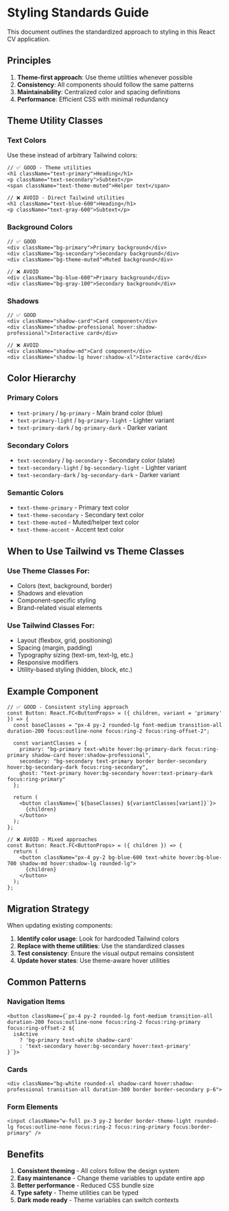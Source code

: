 # Styling Standards Guide

This document outlines the standardized approach to styling in this React CV application.

## Principles

1. **Theme-first approach**: Use theme utilities whenever possible
2. **Consistency**: All components should follow the same patterns
3. **Maintainability**: Centralized color and spacing definitions
4. **Performance**: Efficient CSS with minimal redundancy

## Theme Utility Classes

### Text Colors
Use these instead of arbitrary Tailwind colors:

```tsx
// ✅ GOOD - Theme utilities
<h1 className="text-primary">Heading</h1>
<p className="text-secondary">Subtext</p>
<span className="text-theme-muted">Helper text</span>

// ❌ AVOID - Direct Tailwind utilities
<h1 className="text-blue-600">Heading</h1>
<p className="text-gray-600">Subtext</p>
```

### Background Colors
```tsx
// ✅ GOOD
<div className="bg-primary">Primary background</div>
<div className="bg-secondary">Secondary background</div>
<div className="bg-theme-muted">Muted background</div>

// ❌ AVOID
<div className="bg-blue-600">Primary background</div>
<div className="bg-gray-100">Secondary background</div>
```

### Shadows
```tsx
// ✅ GOOD
<div className="shadow-card">Card component</div>
<div className="shadow-professional hover:shadow-professional">Interactive card</div>

// ❌ AVOID
<div className="shadow-md">Card component</div>
<div className="shadow-lg hover:shadow-xl">Interactive card</div>
```

## Color Hierarchy

### Primary Colors
- `text-primary` / `bg-primary` - Main brand color (blue)
- `text-primary-light` / `bg-primary-light` - Lighter variant
- `text-primary-dark` / `bg-primary-dark` - Darker variant

### Secondary Colors
- `text-secondary` / `bg-secondary` - Secondary color (slate)
- `text-secondary-light` / `bg-secondary-light` - Lighter variant
- `text-secondary-dark` / `bg-secondary-dark` - Darker variant

### Semantic Colors
- `text-theme-primary` - Primary text color
- `text-theme-secondary` - Secondary text color  
- `text-theme-muted` - Muted/helper text color
- `text-theme-accent` - Accent text color

## When to Use Tailwind vs Theme Classes

### Use Theme Classes For:
- Colors (text, background, border)
- Shadows and elevation
- Component-specific styling
- Brand-related visual elements

### Use Tailwind Classes For:
- Layout (flexbox, grid, positioning)
- Spacing (margin, padding)
- Typography sizing (text-sm, text-lg, etc.)
- Responsive modifiers
- Utility-based styling (hidden, block, etc.)

## Example Component

```tsx
// ✅ GOOD - Consistent styling approach
const Button: React.FC<ButtonProps> = ({ children, variant = 'primary' }) => {
  const baseClasses = "px-4 py-2 rounded-lg font-medium transition-all duration-200 focus:outline-none focus:ring-2 focus:ring-offset-2";
  
  const variantClasses = {
    primary: "bg-primary text-white hover:bg-primary-dark focus:ring-primary shadow-card hover:shadow-professional",
    secondary: "bg-secondary text-primary border border-secondary hover:bg-secondary-dark focus:ring-secondary",
    ghost: "text-primary hover:bg-secondary hover:text-primary-dark focus:ring-primary"
  };

  return (
    <button className={`${baseClasses} ${variantClasses[variant]}`}>
      {children}
    </button>
  );
};

// ❌ AVOID - Mixed approaches
const Button: React.FC<ButtonProps> = ({ children }) => {
  return (
    <button className="px-4 py-2 bg-blue-600 text-white hover:bg-blue-700 shadow-md hover:shadow-lg rounded-lg">
      {children}
    </button>
  );
};
```

## Migration Strategy

When updating existing components:

1. **Identify color usage**: Look for hardcoded Tailwind colors
2. **Replace with theme utilities**: Use the standardized classes
3. **Test consistency**: Ensure the visual output remains consistent
4. **Update hover states**: Use theme-aware hover utilities

## Common Patterns

### Navigation Items
```tsx
<button className={`px-4 py-2 rounded-lg font-medium transition-all duration-200 focus:outline-none focus:ring-2 focus:ring-primary focus:ring-offset-2 ${
  isActive 
    ? 'bg-primary text-white shadow-card'
    : 'text-secondary hover:bg-secondary hover:text-primary'
}`}>
```

### Cards
```tsx
<div className="bg-white rounded-xl shadow-card hover:shadow-professional transition-all duration-300 border border-secondary p-6">
```

### Form Elements
```tsx
<input className="w-full px-3 py-2 border border-theme-light rounded-lg focus:outline-none focus:ring-2 focus:ring-primary focus:border-primary" />
```

## Benefits

1. **Consistent theming** - All colors follow the design system
2. **Easy maintenance** - Change theme variables to update entire app
3. **Better performance** - Reduced CSS bundle size
4. **Type safety** - Theme utilities can be typed
5. **Dark mode ready** - Theme variables can switch contexts